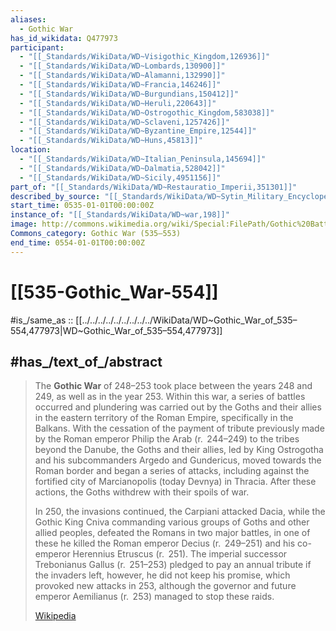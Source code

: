 ```yaml
---
aliases:
  - Gothic War
has_id_wikidata: Q477973
participant:
  - "[[_Standards/WikiData/WD~Visigothic_Kingdom,126936]]"
  - "[[_Standards/WikiData/WD~Lombards,130900]]"
  - "[[_Standards/WikiData/WD~Alamanni,132990]]"
  - "[[_Standards/WikiData/WD~Francia,146246]]"
  - "[[_Standards/WikiData/WD~Burgundians,150412]]"
  - "[[_Standards/WikiData/WD~Heruli,220643]]"
  - "[[_Standards/WikiData/WD~Ostrogothic_Kingdom,583038]]"
  - "[[_Standards/WikiData/WD~Sclaveni,1257426]]"
  - "[[_Standards/WikiData/WD~Byzantine_Empire,12544]]"
  - "[[_Standards/WikiData/WD~Huns,45813]]"
location:
  - "[[_Standards/WikiData/WD~Italian_Peninsula,145694]]"
  - "[[_Standards/WikiData/WD~Dalmatia,528042]]"
  - "[[_Standards/WikiData/WD~Sicily,4951156]]"
part_of: "[[_Standards/WikiData/WD~Restauratio_Imperii,351301]]"
described_by_source: "[[_Standards/WikiData/WD~Sytin_Military_Encyclopedia,4114391]]"
start_time: 0535-01-01T00:00:00Z
instance_of: "[[_Standards/WikiData/WD~war,198]]"
image: http://commons.wikimedia.org/wiki/Special:FilePath/Gothic%20Battle%20of%20Mons%20Lactarius%20on%20Vesuvius.jpg
Commons_category: Gothic War (535–553)
end_time: 0554-01-01T00:00:00Z
---
```


# [[535-Gothic_War-554]]

#is_/same_as :: [[../../../../../../../../../WikiData/WD~Gothic_War_of_535–554,477973|WD~Gothic_War_of_535–554,477973]]

## #has_/text_of_/abstract 

> The **Gothic War** of 248–253 took place between the years 248 and 249, as well as in the year 253. Within this war, a series of battles occurred and plundering was carried out by the Goths and their allies in the eastern territory of the Roman Empire, specifically in the Balkans. With the cessation of the payment of tribute previously made by the Roman emperor Philip the Arab (r.  244–249) to the tribes beyond the Danube, the Goths and their allies, led by King Ostrogotha and his subcommanders Argedo and Gundericus, moved towards the Roman border and began a series of attacks, including against the fortified city of Marcianopolis (today Devnya) in Thracia. After these actions, the Goths withdrew with their spoils of war.
>
> In 250, the invasions continued, the Carpiani attacked Dacia, while the Gothic King Cniva commanding various groups of Goths and other allied peoples, defeated the Romans in two major battles, in one of these he killed the Roman emperor Decius (r.  249–251) and his co-emperor Herennius Etruscus (r.  251). The imperial successor Trebonianus Gallus (r.  251–253) pledged to pay an annual tribute if the invaders left, however, he did not keep his promise, which provoked new attacks in 253, although the governor and future emperor Aemilianus (r.  253) managed to stop these raids.
>
> [Wikipedia](https://en.wikipedia.org/wiki/Gothic%20War%20(248%E2%80%93253))
